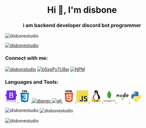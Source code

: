 <h1 align="center">Hi 👋, I'm disbone</h1>
<h3 align="center">i am backend developer discord bot programmer</h3>

<p align="left"> <img src="https://komarev.com/ghpvc/?username=disbonestudio&label=Profile%20views&color=0e75b6&style=flat" alt="disbonestudio" /> </p>

<p align="left"> <a href="https://github.com/ryo-ma/github-profile-trophy"><img src="https://github-profile-trophy.vercel.app/?username=disbonestudio" alt="disbonestudio" /></a> </p>

<h3 align="left">Connect with me:</h3>
<p align="left">
<a href="https://www.youtube.com/c/disbonstudio" target="blank"><img align="center" src="https://raw.githubusercontent.com/rahuldkjain/github-profile-readme-generator/master/src/images/icons/Social/youtube.svg" alt="disbonstudio" height="30" width="40" /></a>
<a href="https://discord.gg/b5spPy7U8w" target="blank"><img align="center" src="https://raw.githubusercontent.com/rahuldkjain/github-profile-readme-generator/master/src/images/icons/Social/discord.svg" alt="b5spPy7U8w" height="30" width="40" /></a>
<a href="https://www.npmjs.com/~wick_studio" target="_blank">
    <img align="center" src="https://imgur.com/rVt9huZ.png" alt="NPM" title="NPM" width="40" height="30"/>
</a>
</p>

<h3 align="left">Languages and Tools:</h3>
<p align="left"> <a href="https://getbootstrap.com" target="_blank" rel="noreferrer"> <img src="https://raw.githubusercontent.com/devicons/devicon/master/icons/bootstrap/bootstrap-plain-wordmark.svg" alt="bootstrap" width="40" height="40"/> </a> <a href="https://www.w3schools.com/css/" target="_blank" rel="noreferrer"> <img src="https://raw.githubusercontent.com/devicons/devicon/master/icons/css3/css3-original-wordmark.svg" alt="css3" width="40" height="40"/> </a> <a href="https://www.djangoproject.com/" target="_blank" rel="noreferrer"> <img src="https://cdn.worldvectorlogo.com/logos/django.svg" alt="django" width="40" height="40"/> </a> <a href="https://git-scm.com/" target="_blank" rel="noreferrer"> <img src="https://www.vectorlogo.zone/logos/git-scm/git-scm-icon.svg" alt="git" width="40" height="40"/> </a> <a href="https://www.w3.org/html/" target="_blank" rel="noreferrer"> <img src="https://raw.githubusercontent.com/devicons/devicon/master/icons/html5/html5-original-wordmark.svg" alt="html5" width="40" height="40"/> </a> <a href="https://developer.mozilla.org/en-US/docs/Web/JavaScript" target="_blank" rel="noreferrer"> <img src="https://raw.githubusercontent.com/devicons/devicon/master/icons/javascript/javascript-original.svg" alt="javascript" width="40" height="40"/> </a> <a href="https://www.linux.org/" target="_blank" rel="noreferrer"> <img src="https://raw.githubusercontent.com/devicons/devicon/master/icons/linux/linux-original.svg" alt="linux" width="40" height="40"/> </a> <a href="https://www.mongodb.com/" target="_blank" rel="noreferrer"> <img src="https://raw.githubusercontent.com/devicons/devicon/master/icons/mongodb/mongodb-original-wordmark.svg" alt="mongodb" width="40" height="40"/> </a> <a href="https://nodejs.org" target="_blank" rel="noreferrer"> <img src="https://raw.githubusercontent.com/devicons/devicon/master/icons/nodejs/nodejs-original-wordmark.svg" alt="nodejs" width="40" height="40"/> </a> <a href="https://www.python.org" target="_blank" rel="noreferrer"> <img src="https://raw.githubusercontent.com/devicons/devicon/master/icons/python/python-original.svg" alt="python" width="40" height="40"/> </a> </p>

<p><img align="left" src="https://github-readme-stats.vercel.app/api/top-langs?username=disbonestudio&show_icons=true&locale=en&layout=compact" alt="disbonestudio" /></p>

<p>&nbsp;<img align="center" src="https://github-readme-stats.vercel.app/api?username=disbonestudio&show_icons=true&locale=en" alt="disbonestudio" /></p>

<p><img align="center" src="https://github-readme-streak-stats.herokuapp.com/?user=disbonestudio&" alt="disbonestudio" /></p>

